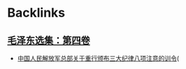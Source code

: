
# Backlinks
## [毛泽东选集：第四卷](毛泽东选集：第四卷.md)
- [中国人民解放军总部关于重行颁布三大纪律八项注意的训令](中国人民解放军总部关于重行颁布三大纪律八项注意的训令.md)(

